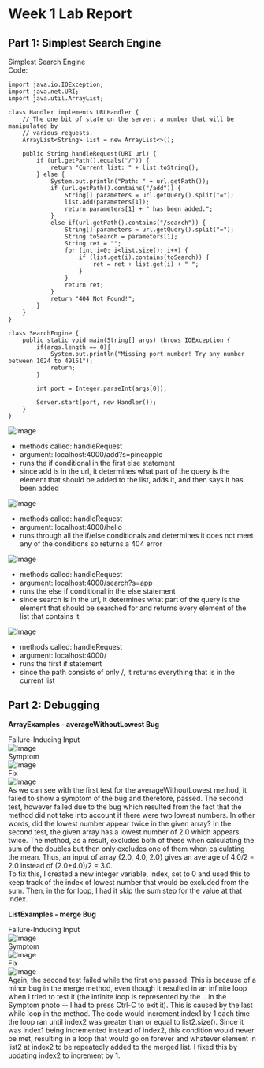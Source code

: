 # Week 1 Lab Report

## Part 1: Simplest Search Engine  
Simplest Search Engine  
Code:  
````
import java.io.IOException;
import java.net.URI;
import java.util.ArrayList;

class Handler implements URLHandler {
    // The one bit of state on the server: a number that will be manipulated by
    // various requests.
    ArrayList<String> list = new ArrayList<>();

    public String handleRequest(URI url) {
        if (url.getPath().equals("/")) {
            return "Current list: " + list.toString();
        } else {
            System.out.println("Path: " + url.getPath());
            if (url.getPath().contains("/add")) {
                String[] parameters = url.getQuery().split("=");
                list.add(parameters[1]);
                return parameters[1] + " has been added.";
            }
            else if(url.getPath().contains("/search")) {
                String[] parameters = url.getQuery().split("=");
                String toSearch = parameters[1];
                String ret = "";
                for (int i=0; i<list.size(); i++) {
                    if (list.get(i).contains(toSearch)) {
                        ret = ret + list.get(i) + " ";
                    }
                }
                return ret;
            }
            return "404 Not Found!";
        }
    }
}

class SearchEngine {
    public static void main(String[] args) throws IOException {
        if(args.length == 0){
            System.out.println("Missing port number! Try any number between 1024 to 49151");
            return;
        }

        int port = Integer.parseInt(args[0]);

        Server.start(port, new Handler());
    }
}
````  

![Image](SearchEngineAdd.png)  
* methods called: handleRequest
* argument: localhost:4000/add?s=pineapple
* runs the if conditional in the first else statement
* since add is in the url, it determines what part of the query is the element that should be added to the list, adds it, and then says it has been added  

![Image](SearchEngineError.png)  
* methods called: handleRequest
* argument: localhost:4000/hello
* runs through all the if/else conditionals and determines it does not meet any of the conditions so returns a 404 error  

![Image](SearchEngineSearch.png)  
* methods called: handleRequest
* argument: localhost:4000/search?s=app
* runs the else if conditional in the else statement
* since search is in the url, it determines what part of the query is the element that should be searched for and returns every element of the list that contains it

![Image](SearchEngineList.png)  
* methods called: handleRequest
* argument: localhost:4000/
* runs the first if statement
* since the path consists of only /, it returns everything that is in the current list  


## Part 2: Debugging    
**ArrayExamples - averageWithoutLowest Bug**  

Failure-Inducing Input  
![Image](ArrayExamplesTests.png)  
Symptom  
![Image](ArrayExamplesFailure.png)  
Fix  
![Image](ArrayExamplesFix.png)  
As we can see with the first test for the averageWithoutLowest method, it failed to show a symptom of the bug and therefore, passed. The second test, however failed due to the bug which resulted from the fact that the method did not take into account if there were two lowest numbers. In other words, did the lowest number appear twice in the given array? In the second test, the given array has a lowest number of 2.0 which appears twice. The method, as a result, excludes both of these when calculating the sum of the doubles but then only excludes one of them when calculating the mean. Thus, an input of array {2.0, 4.0, 2.0} gives an average of 4.0/2 = 2.0 instead of (2.0+4.0)/2 = 3.0.  
To fix this, I created a new integer variable, index, set to 0 and used this to keep track of the index of lowest number that would be excluded from the sum. Then, in the for loop, I had it skip the sum step for the value at that index.  
  
**ListExamples - merge Bug**  

Failure-Inducing Input  
![Image](ListExamplesTests.png)  
Symptom  
![Image](ListExamplesFailure.png)  
Fix  
![Image](ListExamplesFix.png)  
Again, the second test failed while the first one passed. This is because of a minor bug in the merge method, even though it resulted in an infinite loop when I tried to test it (the infinite loop is represented by the .. in the Symptom photo -- I had to press Ctrl-C to exit it). This is caused by the last while loop in the method. The code would increment index1 by 1 each time the loop ran until index2 was greater than or equal to list2.size(). Since it was index1 being incremented instead of index2, this condition would never be met, resulting in a loop that would go on forever and whatever element in list2 at index2 to be repeatedly added to the merged list. I fixed this by updating index2 to increment by 1.